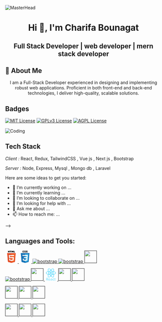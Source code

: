 ![MasterHead](
https://user-images.githubusercontent.com/95478989/198955082-6e78ebb5-e1e4-49f9-8d32-6e5af3984dcd.gif
)

<h1 align="center">Hi 👋, I'm Charifa Bounagat</h1>
<h2 align="center">Full Stack Developer | web developer | mern stack developer </h2>


## 🚀 About Me
<p align="center" > I am a Full-Stack Developer experienced in designing and implementing robust web applications. Proficient in both front-end and back-end technologies, I deliver high-quality, scalable solutions. </p>


## Badges



[![MIT License](https://img.shields.io/badge/License-MIT-green.svg)](https://choosealicense.com/licenses/mit/)
[![GPLv3 License](https://img.shields.io/badge/License-GPL%20v3-yellow.svg)](https://opensource.org/licenses/)
[![AGPL License](https://img.shields.io/badge/license-AGPL-blue.svg)](http://www.gnu.org/licenses/agpl-3.0)

<img align="center" alt="Coding" width="600" src="https://gifdb.com/images/high/animated-chock-coding-c78f6elj32sfoi8q.webp" >

## Tech Stack

*Client :* React, Redux, TailwindCSS , Vue js  , Next js , Bootstrap 

*Server :* Node, Express, Mysql , Mongo db , Laravel

Here are some ideas to get you started:

- 🔭 I’m currently working on ...
- 🌱 I’m currently learning ...
- 👯 I’m looking to collaborate on ...
- 🤔 I’m looking for help with ...
- 💬 Ask me about ...
- 📫 How to reach me: ...

-->
<h2 align="left">Languages and Tools:</h2>
<div> 
  <p>
    <a href="https://www.w3.org/html/" target="_blank" rel="noreferrer">
      <img src="https://raw.githubusercontent.com/devicons/devicon/master/icons/html5/html5-original-wordmark.svg" alt="html5" width="40" height="40"/>
    </a>
     <a href="https://www.w3schools.com/css/" target="_blank" rel="noreferrer">
      <img src="https://raw.githubusercontent.com/devicons/devicon/master/icons/css3/css3-original-wordmark.svg" alt="css3" width="40" height="40"/>
    </a>
    <a href="https://getbootstrap.com" target="_blank" rel="noreferrer">
      <img src="https://raw.githubusercontent.com/jmnote/z-icons/master/svg/javascript.svg" alt="bootstrap" width="40" height="40"/>
    </a>
    <a href="https://getbootstrap.com" target="_blank" rel="noreferrer">
      <img src="https://raw.githubusercontent.com/jmnote/z-icons/master/svg/php.svg" alt="bootstrap" width="40" height="40"/>
    </a>
     <a href="" target="_blank" rel="noreferrer">
       <img src="https://cdn.jsdelivr.net/gh/devicons/devicon@latest/icons/azuresqldatabase/azuresqldatabase-original.svg"  width="40" height="40"/>
    </a>          
  </p>
  
  <p>
     <a href="https://getbootstrap.com" target="_blank" rel="noreferrer">
      <img src="https://raw.githubusercontent.com/jmnote/z-icons/master/svg/bootstrap.svg" alt="bootstrap" width="40" height="40"/>
    </a>     
   <a href="" target="_blank" rel="noreferrer">
      <img src="https://cdn.jsdelivr.net/gh/devicons/devicon@latest/icons/tailwindcss/tailwindcss-original.svg" width="40" height="40" />
    </a>
    <a href="https://reactjs.org/" target="_blank" rel="noreferrer">
      <img src="https://raw.githubusercontent.com/devicons/devicon/master/icons/react/react-original-wordmark.svg" alt="react" width="40" height="40"/>
    </a>
    <a href="" target="_blank" rel="noreferrer">
      <img src="https://cdn.jsdelivr.net/gh/devicons/devicon@latest/icons/nextjs/nextjs-original.svg" alt="" width="40" height="40"/>
    </a>
    <a href="" target="_blank" rel="noreferrer">
      <img src="https://cdn.jsdelivr.net/gh/devicons/devicon@latest/icons/vuejs/vuejs-original-wordmark.svg"  alt="" width="40" height="40"/>
    </a>
  </p>
  
  <p>
     <a href="" target="_blank" rel="noreferrer">
    <img  src="https://cdn.jsdelivr.net/gh/devicons/devicon@latest/icons/nodejs/nodejs-original-wordmark.svg" alt="" width="40" height="40"/>
  </a>
    <a href="" target="_blank" rel="noreferrer">
    <img src="https://cdn.jsdelivr.net/gh/devicons/devicon@latest/icons/express/express-original-wordmark.svg" style="background : #fff" alt="" width="40" height="40"/>
  </a>
     <a href="" target="_blank" rel="noreferrer">
    <img src="https://cdn.jsdelivr.net/gh/devicons/devicon@latest/icons/laravel/laravel-original-wordmark.svg" alt="" width="40" height="40"/>
  </a>
  </p>

<p align="left">
 <a href="" target="_blank" rel="noreferrer">
    <img src="https://cdn.jsdelivr.net/gh/devicons/devicon@latest/icons/mysql/mysql-original-wordmark.svg" alt="" width="40" height="40"/>
  </a>
  <a href="" target="_blank" rel="noreferrer">
    <img src="https://cdn.jsdelivr.net/gh/devicons/devicon@latest/icons/mongodb/mongodb-plain-wordmark.svg" alt="" width="40" height="40"/>
  </a>
   <a href="" target="_blank" rel="noreferrer">
    <img src="https://cdn.jsdelivr.net/gh/devicons/devicon@latest/icons/microsoftsqlserver/microsoftsqlserver-original-wordmark.svg" alt="" width="40" height="40"/>
  </a>
</p>
</div>


  
